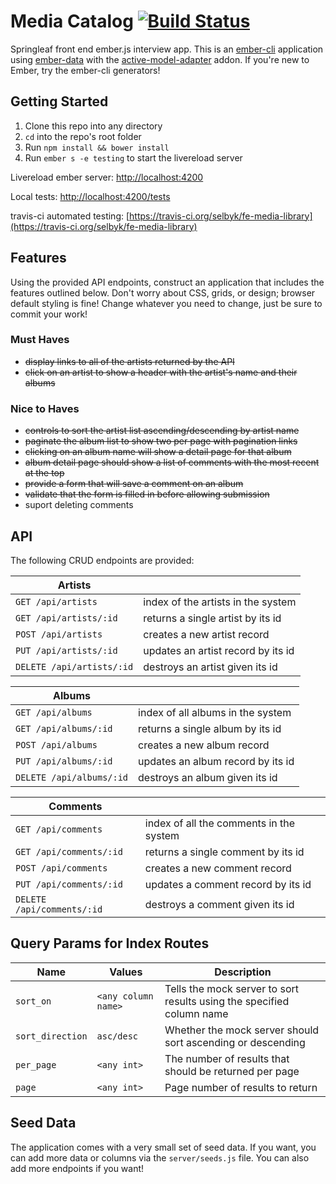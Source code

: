 # Media Catalog [![Build Status](https://travis-ci.org/selbyk/fe-media-library.svg?branch=master)](https://travis-ci.org/selbyk/fe-media-library)

Springleaf front end ember.js interview app. This is an [ember-cli](http://www.ember-cli.com/) application using [ember-data](http://emberjs.com/api/data/) with the [active-model-adapter](https://github.com/ember-data/active-model-adapter) addon. If you're new to Ember, try the ember-cli generators!

## Getting Started

1. Clone this repo into any directory
1. `cd` into the repo's root folder
1. Run `npm install && bower install`
1. Run `ember s -e testing` to start the livereload server

Livereload ember server:  [http://localhost:4200](http://localhost:4200)

Local tests:  [http://localhost:4200/tests](http://localhost:4200/tests)

travis-ci automated testing: [https://travis-ci.org/selbyk/fe-media-library](https://travis-ci.org/selbyk/fe-media-library)

## Features

Using the provided API endpoints, construct an application that includes the features outlined below. Don't worry about CSS, grids, or design; browser default styling is fine! Change whatever you need to change, just be sure to commit your work!

### Must Haves

- ~~display links to all of the artists returned by the API~~
- ~~click on an artist to show a header with the artist's name and their albums~~

### Nice to Haves

- ~~controls to sort the artist list ascending/descending by artist name~~
- ~~paginate the album list to show two per page with pagination links~~
- ~~clicking on an album name will show a detail page for that album~~
- ~~album detail page should show a list of comments with the most recent at the top~~
- ~~provide a form that will save a comment on an album~~
- ~~validate that the form is filled in before allowing submission~~
- suport deleting comments

## API

The following CRUD endpoints are provided:

Artists | |
--- | ---
`GET /api/artists` | index of the artists in the system
`GET /api/artists/:id` | returns a single artist by its id
`POST /api/artists` | creates a new artist record
`PUT /api/artists/:id` | updates an artist record by its id
`DELETE /api/artists/:id` | destroys an artist given its id

Albums | |
--- | ---
`GET /api/albums` | index of all albums in the system
`GET /api/albums/:id` | returns a single album by its id
`POST /api/albums` | creates a new album record
`PUT /api/albums/:id` | updates an album record by its id
`DELETE /api/albums/:id` | destroys an album given its id

Comments | |
--- | ---
`GET /api/comments` | index of all the comments in the system
`GET /api/comments/:id` | returns a single comment by its id
`POST /api/comments` | creates a new comment record
`PUT /api/comments/:id` | updates a comment record by its id
`DELETE /api/comments/:id` | destroys a comment given its id

## Query Params for Index Routes

Name | Values | Description
--- | --- | ---
`sort_on` | `<any column name>` | Tells the mock server to sort results using the specified column name
`sort_direction` | `asc/desc` | Whether the mock server should sort ascending or descending
`per_page` | `<any int>` | The number of results that should be returned per page
`page` | `<any int>` | Page number of results to return

## Seed Data

The application comes with a very small set of seed data. If you want, you can add more data or columns via the `server/seeds.js` file.
You can also add more endpoints if you want!
